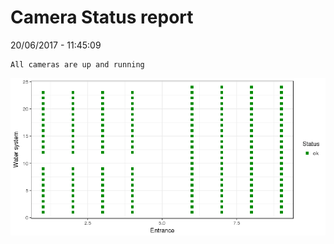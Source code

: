 Camera Status report
================
20/06/2017 - 11:45:09

    All cameras are up and running

![](camreport_files/figure-markdown_github/unnamed-chunk-2-1.png)
